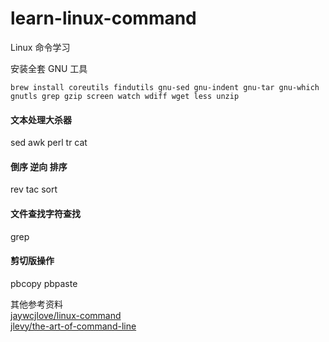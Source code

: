 # learn-linux-command
Linux 命令学习

安装全套 GNU 工具
```
brew install coreutils findutils gnu-sed gnu-indent gnu-tar gnu-which gnutls grep gzip screen watch wdiff wget less unzip
```

#### 文本处理大杀器
sed awk perl tr cat

#### 倒序 逆向 排序
rev tac sort

#### 文件查找字符查找
grep

#### 剪切版操作
pbcopy pbpaste

其他参考资料  
[jaywcjlove/linux-command](https://github.com/jaywcjlove/linux-command/blob/master/README.md)  
[jlevy/the-art-of-command-line](https://github.com/jlevy/the-art-of-command-line)  

